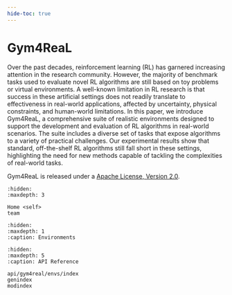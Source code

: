 ```yaml
---
hide-toc: true
---
```


# Gym4ReaL

Over the past decades, reinforcement learning (RL) has garnered increasing attention in the research community. However, the majority of benchmark tasks used to evaluate novel RL algorithms are still based on toy problems or virtual environments. A well-known limitation in RL research is that success in these artificial settings does not readily translate to effectiveness in real-world applications, affected by uncertainty, physical constraints, and human-world limitations. In this paper, we introduce Gym4ReaL, a comprehensive suite of realistic environments designed to support the development and evaluation of RL algorithms in real-world scenarios. The suite includes a diverse set of tasks that expose algorithms to a variety of practical challenges. Our experimental results show that standard, off-the-shelf RL algorithms still fall short in these settings, highlighting the need for new methods capable of tackling the complexities of real-world tasks.

Gym4ReaL is released under a [Apache License, Version 2.0](https://www.apache.org/licenses/LICENSE-2.0).

```{toctree}
:hidden:
:maxdepth: 3

Home <self>
team
```

```{toctree}
:hidden:
:maxdepth: 1
:caption: Environments
```

```{toctree}
:hidden:
:maxdepth: 5
:caption: API Reference

api/gym4real/envs/index
genindex
modindex
```
